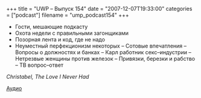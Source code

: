 +++
title = "UWP – Выпуск 154"
date = "2007-12-07T19:33:00"
categories = ["podcast"]
filename = "ump_podcast154"
+++


- Гости, мешающие подкасту
- Охота недели с правильными загонщиками
- Позорная лента и код, где не надо
- Неуместный перфекционизм некоторых
– Сотовые впечатления
– Вопросы о должностях и банках
– Карл работник секс–индустрии
– Нетрезвые женщины против железок
– Привязки, березки и рабство
– ТВ вопрос–ответ

_Christabel, The Love I Never Had_

[Аудио](https://podcast.umputun.com/media/ump_podcast154.mp3)
<audio src="https://podcast.umputun.com/media/ump_podcast154.mp3" preload="none">